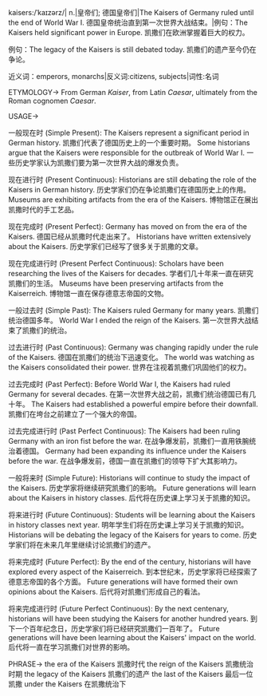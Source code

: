 kaisers:/ˈkaɪzərz/| n.|皇帝们; 德国皇帝们|The Kaisers of Germany ruled until the end of World War I. 德国皇帝统治直到第一次世界大战结束。|例句：The Kaisers held significant power in Europe. 凯撒们在欧洲掌握着巨大的权力。

例句：The legacy of the Kaisers is still debated today.  凯撒们的遗产至今仍在争论。

近义词：emperors, monarchs|反义词:citizens, subjects|词性:名词

ETYMOLOGY->
From German *Kaiser*, from Latin *Caesar*, ultimately from the Roman cognomen *Caesar*.

USAGE->

一般现在时 (Simple Present):
The Kaisers represent a significant period in German history.  凯撒们代表了德国历史上的一个重要时期。
Some historians argue that the Kaisers were responsible for the outbreak of World War I. 一些历史学家认为凯撒们要为第一次世界大战的爆发负责。


现在进行时 (Present Continuous):
Historians are still debating the role of the Kaisers in German history.  历史学家们仍在争论凯撒们在德国历史上的作用。
Museums are exhibiting artifacts from the era of the Kaisers.  博物馆正在展出凯撒时代的手工艺品。


现在完成时 (Present Perfect):
Germany has moved on from the era of the Kaisers. 德国已经从凯撒时代走出来了。
Historians have written extensively about the Kaisers. 历史学家们已经写了很多关于凯撒的文章。


现在完成进行时 (Present Perfect Continuous):
Scholars have been researching the lives of the Kaisers for decades.  学者们几十年来一直在研究凯撒们的生活。
Museums have been preserving artifacts from the Kaiserreich. 博物馆一直在保存德意志帝国的文物。


一般过去时 (Simple Past):
The Kaisers ruled Germany for many years.  凯撒们统治德国多年。
World War I ended the reign of the Kaisers.  第一次世界大战结束了凯撒们的统治。


过去进行时 (Past Continuous):
Germany was changing rapidly under the rule of the Kaisers. 德国在凯撒们的统治下迅速变化。
The world was watching as the Kaisers consolidated their power.  世界在注视着凯撒们巩固他们的权力。


过去完成时 (Past Perfect):
Before World War I, the Kaisers had ruled Germany for several decades.  在第一次世界大战之前，凯撒们统治德国已有几十年。
The Kaisers had established a powerful empire before their downfall. 凯撒们在垮台之前建立了一个强大的帝国。


过去完成进行时 (Past Perfect Continuous):
The Kaisers had been ruling Germany with an iron fist before the war.  在战争爆发前，凯撒们一直用铁腕统治着德国。
Germany had been expanding its influence under the Kaisers before the war.  在战争爆发前，德国一直在凯撒们的领导下扩大其影响力。


一般将来时 (Simple Future):
Historians will continue to study the impact of the Kaisers.  历史学家将继续研究凯撒们的影响。
Future generations will learn about the Kaisers in history classes.  后代将在历史课上学习关于凯撒的知识。


将来进行时 (Future Continuous):
Students will be learning about the Kaisers in history classes next year. 明年学生们将在历史课上学习关于凯撒的知识。
Historians will be debating the legacy of the Kaisers for years to come. 历史学家们将在未来几年里继续讨论凯撒们的遗产。


将来完成时 (Future Perfect):
By the end of the century, historians will have explored every aspect of the Kaiserreich. 到本世纪末，历史学家将已经探索了德意志帝国的各个方面。
Future generations will have formed their own opinions about the Kaisers. 后代将对凯撒们形成自己的看法。


将来完成进行时 (Future Perfect Continuous):
By the next centenary, historians will have been studying the Kaisers for another hundred years. 到下一个百年纪念日，历史学家们将已经研究凯撒们一百年了。
Future generations will have been learning about the Kaisers' impact on the world.  后代将一直在学习凯撒们对世界的影响。


PHRASE->
the era of the Kaisers  凯撒时代
the reign of the Kaisers 凯撒统治时期
the legacy of the Kaisers 凯撒们的遗产
the last of the Kaisers  最后一位凯撒
under the Kaisers 在凯撒统治下
